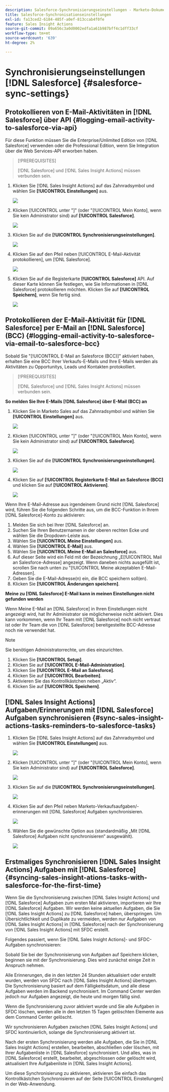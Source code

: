 ```yaml
---
description: Salesforce-Synchronisierungseinstellungen - Marketo-Dokumente - Produktdokumentation
title: Salesforce-Synchronisationseinstellungen
exl-id: fa13ced2-6184-485f-a0ef-813ccab4f0fe
feature: Sales Insight Actions
source-git-commit: 09a656c3a0d0002edfa1a61b987bff4c1dff33cf
workflow-type: tm+mt
source-wordcount: '639'
ht-degree: 2%

---
```


# Synchronisierungseinstellungen [!DNL Salesforce] {#salesforce-sync-settings}

## Protokollieren von E-Mail-Aktivitäten in [!DNL Salesforce] über API {#logging-email-activity-to-salesforce-via-api}

Für diese Funktion müssen Sie die Enterprise/Unlimited Edition von [!DNL Salesforce] verwenden oder die Professional Edition, wenn Sie Integration über die Web Services-API erworben haben.

>[!PREREQUISITES]
>
>[!DNL Salesforce] und [!DNL Sales Insight Actions] müssen verbunden sein.

1. Klicken Sie [!DNL Sales Insight Actions] auf das Zahnradsymbol und wählen Sie **[!UICONTROL Einstellungen]** aus.

   ![](assets/salesforce-sync-settings-1.png)

1. Klicken [!UICONTROL  unter &quot;]&quot; (oder &quot;[!UICONTROL Mein Konto], wenn Sie kein Administrator sind) auf **[!UICONTROL Salesforce]**.

   ![](assets/salesforce-sync-settings-2.png)

1. Klicken Sie auf die **[!UICONTROL Synchronisierungseinstellungen]**.

   ![](assets/salesforce-sync-settings-3.png)

1. Klicken Sie auf den Pfeil neben [!UICONTROL E-Mail-Aktivität protokollieren], um [!DNL Salesforce].

   ![](assets/salesforce-sync-settings-4.png)

1. Klicken Sie auf die Registerkarte **[!UICONTROL Salesforce]** API. Auf dieser Karte können Sie festlegen, wie Sie Informationen in [!DNL Salesforce] protokollieren möchten. Klicken Sie auf **[!UICONTROL Speichern]**, wenn Sie fertig sind.

   ![](assets/salesforce-sync-settings-5.png)

## Protokollieren der E-Mail-Aktivität für [!DNL Salesforce] per E-Mail an [!DNL Salesforce] (BCC) {#logging-email-activity-to-salesforce-via-email-to-salesforce-bcc}

Sobald Sie &quot;[!UICONTROL E-Mail an Salesforce (BCC)]&quot; aktiviert haben, erhalten Sie eine BCC Ihrer Verkaufs-E-Mails und Ihre E-Mails werden als Aktivitäten zu Opportunitys, Leads und Kontakten protokolliert.

>[!PREREQUISITES]
>
>[!DNL Salesforce] und [!DNL Sales Insight Actions] müssen verbunden sein.

**So melden Sie Ihre E-Mails [!DNL Salesforce] über E-Mail (BCC) an**

1. Klicken Sie in Marketo Sales auf das Zahnradsymbol und wählen Sie **[!UICONTROL Einstellungen]** aus.

   ![](assets/salesforce-sync-settings-6.png)

1. Klicken [!UICONTROL  unter &quot;]&quot; (oder &quot;[!UICONTROL Mein Konto], wenn Sie kein Administrator sind) auf **[!UICONTROL Salesforce]**.

   ![](assets/salesforce-sync-settings-7.png)

1. Klicken Sie auf die **[!UICONTROL Synchronisierungseinstellungen]**.

   ![](assets/salesforce-sync-settings-8.png)

1. Klicken Sie auf **[!UICONTROL Registerkarte E-Mail an Salesforce (BCC]** und klicken Sie auf **[!UICONTROL Aktivieren]**.

   ![](assets/salesforce-sync-settings-9.png)

Wenn Ihre E-Mail-Adresse aus irgendeinem Grund nicht [!DNL Salesforce] wird, führen Sie die folgenden Schritte aus, um die BCC-Funktion in Ihrem [!DNL Salesforce]-Konto zu aktivieren:

1. Melden Sie sich bei Ihrer [!DNL Salesforce] an.
1. Suchen Sie Ihren Benutzernamen in der oberen rechten Ecke und wählen Sie die Dropdown-Leiste aus.
1. Wählen Sie **[!UICONTROL Meine Einstellungen]** aus.
1. Wählen Sie **[!UICONTROL E-Mail]** aus.
1. Wählen Sie **[!UICONTROL Meine E-Mail an Salesforce]** aus.
1. Auf dieser Seite wird ein Feld mit der Bezeichnung „E[!UICONTROL Mail an Salesforce-Adresse] angezeigt. Wenn daneben nichts ausgefüllt ist, scrollen Sie nach unten zu &quot;[!UICONTROL Meine akzeptablen E-Mail-Adressen].
1. Geben Sie die E-Mail-Adresse(n) ein, die BCC speichern soll(en).
1. Klicken Sie **[!UICONTROL Änderungen speichern]**.

**Meine zu [!DNL Salesforce] E-Mail kann in meinen Einstellungen nicht gefunden werden**

Wenn Meine E-Mail an [!DNL Salesforce] in Ihren Einstellungen nicht angezeigt wird, hat Ihr Administrator sie möglicherweise nicht aktiviert. Dies kann vorkommen, wenn Ihr Team mit [!DNL Salesforce] noch nicht vertraut ist oder Ihr Team die von [!DNL Salesforce] bereitgestellte BCC-Adresse noch nie verwendet hat.

>[!NOTE]
>
>Sie benötigen Administratorrechte, um dies einzurichten.

1. Klicken Sie **[!UICONTROL Setup]**.
1. Klicken Sie auf **[!UICONTROL E-Mail-Administration]**.
1. Klicken Sie **[!UICONTROL E-Mail an Salesforce]**.
1. Klicken Sie auf **[!UICONTROL Bearbeiten]**.
1. Aktivieren Sie das Kontrollkästchen neben „Aktiv“.
1. Klicken Sie auf **[!UICONTROL Speichern]**.

## [!DNL Sales Insight Actions] Aufgaben/Erinnerungen mit [!DNL Salesforce] Aufgaben synchronisieren {#sync-sales-insight-actions-tasks-reminders-to-salesforce-tasks}

1. Klicken Sie [!DNL Sales Insight Actions] auf das Zahnradsymbol und wählen Sie **[!UICONTROL Einstellungen]** aus.

   ![](assets/salesforce-sync-settings-10.png)

1. Klicken [!UICONTROL  unter &quot;]&quot; (oder &quot;[!UICONTROL Mein Konto], wenn Sie kein Administrator sind) auf **[!UICONTROL Salesforce]**.

   ![](assets/salesforce-sync-settings-11.png)

1. Klicken Sie auf die **[!UICONTROL Synchronisierungseinstellungen]**.

   ![](assets/salesforce-sync-settings-12.png)

1. Klicken Sie auf den Pfeil neben Marketo-Verkaufsaufgaben/-erinnerungen mit [!DNL Salesforce] Aufgaben synchronisieren.

   ![](assets/salesforce-sync-settings-13.png)

1. Wählen Sie die gewünschte Option aus (standardmäßig „Mit [!DNL Salesforce] Aufgaben nicht synchronisieren“ ausgewählt).

   ![](assets/salesforce-sync-settings-14.png)

## Erstmaliges Synchronisieren [!DNL Sales Insight Actions] Aufgaben mit [!DNL Salesforce] {#syncing-sales-insight-ations-tasks-with-salesforce-for-the-first-time}

Wenn Sie die Synchronisierung zwischen [!DNL Sales Insight Actions] und [!DNL Salesforce] Aufgaben zum ersten Mal aktivieren, importieren wir Ihre [!DNL Salesforce] Aufgaben. Wir werden keine aktuellen Aufgaben, die Sie [!DNL Sales Insight Actions] zu [!DNL Salesforce] haben, überspringen. Um Übersichtlichkeit und Duplikate zu vermeiden, werden nur Aufgaben von [!DNL Sales Insight Actions] in [!DNL Salesforce] nach der Synchronisierung von [!DNL Sales Insight Actions] mit SFDC erstellt.

Folgendes passiert, wenn Sie [!DNL Sales Insight Actions]- und SFDC-Aufgaben synchronisieren:

Sobald Sie bei der Synchronisierung von Aufgaben auf Speichern klicken, beginnen sie mit der Synchronisierung. Dies wird zunächst einige Zeit in Anspruch nehmen.

Alle Erinnerungen, die in den letzten 24 Stunden aktualisiert oder erstellt wurden, werden von SFDC nach [!DNL Sales Insight Actions] übertragen. Die Synchronisierung basiert auf dem Fälligkeitsdatum, und alle diese Aufgaben werden im Backend synchronisiert. Im Command Center werden jedoch nur Aufgaben angezeigt, die heute und morgen fällig sind.

Wenn die Synchronisierung zuvor aktiviert wurde und Sie alle Aufgaben in SFDC löschen, werden alle in den letzten 15 Tagen gelöschten Elemente aus dem Command Center gelöscht.

Wir synchronisieren Aufgaben zwischen [!DNL Sales Insight Actions] und SFDC kontinuierlich, solange die Synchronisierung aktiviert ist.

Nach der ersten Synchronisierung werden alle Aufgaben, die Sie in [!DNL Sales Insight Actions] erstellen, bearbeiten, abschließen oder löschen, mit Ihrer Aufgabenliste in [!DNL Salesforce] synchronisiert. Und alles, was in [!DNL Salesforce] erstellt, bearbeitet, abgeschlossen oder gelöscht wird, aktualisiert Ihre Aufgabenliste in [!DNL Sales Insight Actions].

Um diese Synchronisierung zu aktivieren, aktivieren Sie einfach das Kontrollkästchen Synchronisieren auf der Seite [!UICONTROL Einstellungen] in der Web-Anwendung.
